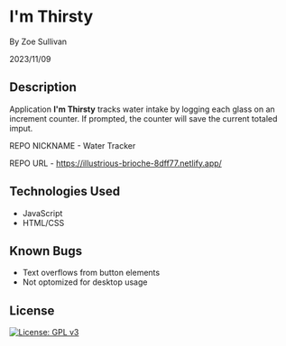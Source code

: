 # I'm Thirsty

By Zoe Sullivan

2023/11/09

## Description

Application **I'm Thirsty** tracks water intake by logging each glass on an increment counter. If prompted, the counter will save the current totaled imput.

REPO NICKNAME - Water Tracker

REPO URL - https://illustrious-brioche-8dff77.netlify.app/

## Technologies Used

- JavaScript
- HTML/CSS

## Known Bugs

- Text overflows from button elements
- Not optomized for desktop usage

## License

[![License: GPL v3](https://img.shields.io/badge/License-GPLv3-blue.svg)](https://www.gnu.org/licenses/gpl-3.0)
